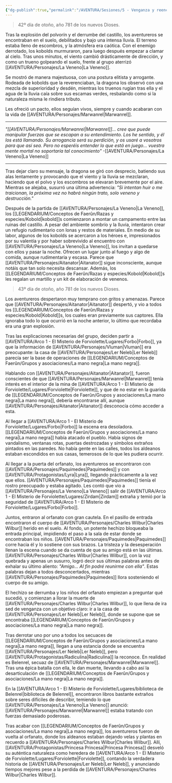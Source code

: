 ```yaml
---
{"dg-publish":true,"permalink":"/AVENTURA/Sesiones/5 - Venganza y reencuentros/"}
---
```


> 42º día de otoño, año 781 de los nuevos Dioses.

Tras la explosión del polvorín y el derrumbe del castillo, los aventureros se encontraban en el suelo, debilitados y bajo una intensa lluvia. El terreno estaba lleno de escombros, y la atmósfera era caótica. Con el enemigo derrotado, los kobolds murmuraron, para luego después empezar a clamar al cielo. Tras unos minutos, el viento cambió drásticamente de dirección, y como un trueno golpeando el suelo, frente al grupo aterrizó [[AVENTURA/Personajes/La Veneno\|La Veneno]].

Se mostró de manera majestuosa, con una postura elitista y arrogante. Rodeada de kobolds que la reverenciaban, la dragona los observó con una mezcla de superioridad y desdén, mientras los truenos rugían tras ella y el agua de la lluvia caía sobre sus escamas verdes, resbalando como si la naturaleza misma le rindiera tributo.

Les ofreció un pacto, ellos seguían vivos, siempre y cuando acabaran con la vida de [[AVENTURA/Personajes/Marwanrel\|Marwanrel]].

---
*"[[AVENTURA/Personajes/Marwanrel\|Marwanrel]]... cree que puede manipular fuerzas que se escapan a su entendimiento. Los he sentido, y él los está llamando. Su arrogancia será su perdición, y os usaré a vosotros para que así sea. Pero no esperéis entender lo que está en juego... vuestra mente mortal no soportaría tal conocimiento"*
-[[AVENTURA/Personajes/La Veneno\|La Veneno]]

---

Tras dejar claro su mensaje, la dragona se giró con desprecio, batiendo sus alas lentamente y provocando que el viento y la lluvia se mezclaran, haciendo que el polvo y los escombros se elevaran brevemente por el aire. Mientras se alejaba, susurró una última advertencia: *"Si intentan huir o me traicionan, la próxima vez no habrá ningún trato, solo veneno y destrucción."*

Después de la partida de [[AVENTURA/Personajes/La Veneno\|La Veneno]], los [[LEGENDARIUM/Conceptos de Faerûn/Razas y especies/Kobold\|kobold]]s comienzaron a montar un campamento entre las ruinas del castillo. A pesar del ambiente sombrío y la lluvia, intentaron crear un refugio rudimentario con lonas y restos de materiales. En medio de su labor, algunos de los kobolds se acercaron a los héroes e, impresionados por su valentía y por haber sobrevivido al encuentro con [[AVENTURA/Personajes/La Veneno\|La Veneno]], los invitan a quedarse con ellos y pasar la noche. Ofrecen un lugar junto al fuego y algo de comida, aunque rudimentaria y escasa. Parece que [[AVENTURA/Personajes/Aitanator\|Aitanator]] sigue inconsciente, aunque notáis que tan solo necesita descansar. Además, los [[LEGENDARIUM/Conceptos de Faerûn/Razas y especies/Kobold\|Kobold]]s les regalan un martillo y un kit de elaboración de venenos.

> 43º día de otoño, año 781 de los nuevos Dioses.

Los aventureros despertaron muy temprano con gritos y amenazas. Parece que [[AVENTURA/Personajes/Aitanator\|Aitanator]] despertó, y vio a todos los [[LEGENDARIUM/Conceptos de Faerûn/Razas y especies/Kobold\|Kobold]]s, los cuales eran previamente sus captores. Ella ignoraba todo lo que ocurrió en la noche anterior, lo último que recordaba era una gran explosión.

Tras las explicaciones necesarias del grupo, deciden partir a [[AVENTURA/Arco 1 -  El Misterio de Forviolette/Lugares/Forbo\|Forbo]], ya que la información de [[AVENTURA/Personajes/Vluman\|Vluman]] era preocupante: la casa de [[AVENTURA/Personajes/Ler Neleb\|Ler Neleb]] parecía ser la base de operaciones de [[LEGENDARIUM/Conceptos de Faerûn/Grupos y asociaciones/La mano negra\|La mano negra]].

Hablando con [[AVENTURA/Personajes/Aitanator\|Aitanator]], fueron conscientes de que [[AVENTURA/Personajes/Marwanrel\|Marwanrel]] tenía interés en el interior de la mina de [[AVENTURA/Arco 1 -  El Misterio de Forviolette/Lugares/Forviolette\|Forviolette]], y que de no estar en la guarida de [[LEGENDARIUM/Conceptos de Faerûn/Grupos y asociaciones/La mano negra\|La mano negra]], debería encontrarse allí, aunque [[AVENTURA/Personajes/Aitanator\|Aitanator]] desconocía cómo acceder a esta.

Al llegar a [[AVENTURA/Arco 1 -  El Misterio de Forviolette/Lugares/Forbo\|Forbo]] la escena era desoladora. [[LEGENDARIUM/Conceptos de Faerûn/Grupos y asociaciones/La mano negra\|La mano negra]] había atacado el pueblo. Había signos de vandalismo, ventanas rotas, puertas destrozadas y símbolos extraños pintados en las paredes. No había gente en las calles, todos los aldeanos estaban escondidos en sus casas, temerosos de lo que les pudiera ocurrir.

Al llegar a la puerta del orfanato, los aventureros se encontraron con [[AVENTURA/Personajes/Paquimedes\|Paquimedes]] y con [[AVENTURA/Protagonistas/Lyra\|Lyra]], llegando prácticamente a la vez que ellos. [[AVENTURA/Personajes/Paquimedes\|Paquimedes]] tienía el rostro preocupado y estaba agitado. Les contó que vio a [[AVENTURA/Personajes/La Veneno\|La Veneno]] salir de [[AVENTURA/Arco 1 -  El Misterio de Forviolette/Lugares/Zirdam\|Zirdam]] extraña y temió por la seguridad de [[AVENTURA/Arco 1 -  El Misterio de Forviolette/Lugares/Forbo\|Forbo]].

Juntos, entraron al orfanato con gran cautela. En el pasillo de entrada encontraron el cuerpo de [[AVENTURA/Personajes/Charles Wilbur\|Charles Wilbur]] herido en el suelo. Al fondo, un potente hechizo bloqueaba la entrada principal, impidiendo el paso a la sala de estar donde se encontraban los niños. [[AVENTURA/Personajes/Paquimedes\|Paquimedes]] corre hacia él y lo sostiene con sus brazos. La tristeza y la desesperación llenan la escena cuando se da cuenta de que su amigo está en las últimas. [[AVENTURA/Personajes/Charles Wilbur\|Charles Wilbur]], con la voz quebrada y apenas un susurro, logró decir sus últimas palabras antes de exhalar su último aliento: *"Amigo... Al fin podré reunirme con ella"*. Estas palabras dejan a todos desconcertados, mientras [[AVENTURA/Personajes/Paquimedes\|Paquimedes]] llora sosteniendo el cuerpo de su amigo.

El hechizo se derrumba y los niños del orfanato empiezan a preguntar qué sucedió, y comienzan a llorar la muerte de [[AVENTURA/Personajes/Charles Wilbur\|Charles Wilbur]], lo que llena de ira sed de venganza con un objetivo claro: ir a la casa de [[AVENTURA/Personajes/Ler Neleb\|Ler Neleb]], donde se supone que se encontraba [[LEGENDARIUM/Conceptos de Faerûn/Grupos y asociaciones/La mano negra\|La mano negra]].

Tras derrotar uno por uno a todos los secuaces de [[LEGENDARIUM/Conceptos de Faerûn/Grupos y asociaciones/La mano negra\|La mano negra]], llegan a una estancia donde se encuentra [[AVENTURA/Personajes/Ler Neleb\|Ler Neleb]], pero [[AVENTURA/Protagonistas/Radiculina\|Radiculina]] la reconoce. En realidad es Belenrel, secuaz de [[AVENTURA/Personajes/Marwanrel\|Marwanrel]]. Tras una épica batalla con ella, le dan muerte, llevando a cabo así la desarticulación de [[LEGENDARIUM/Conceptos de Faerûn/Grupos y asociaciones/La mano negra\|La mano negra]].

En la [[AVENTURA/Arco 1 -  El Misterio de Forviolette/Lugares/biblioteca de Belenrel\|biblioteca de Belenrel]], encontraron libros bastante extraños sobre seres difíciles de describir, temiendo lo que [[AVENTURA/Personajes/La Veneno\|La Veneno]] anunció: [[AVENTURA/Personajes/Marwanrel\|Marwanrel]] estaba tratando con fuerzas demasiado poderosas.

Tras acabar con [[LEGENDARIUM/Conceptos de Faerûn/Grupos y asociaciones/La mano negra\|La mano negra]], los aventureros fueron de vuelta al orfanato, donde los aldeanos estaban dejando velas y plantas en recuerdo a [[AVENTURA/Personajes/Charles Wilbur\|Charles Wilbur]]. Allí, [[AVENTURA/Protagonistas/Princesa Princesa\|Princesa Princesa]] desveló su auténtica naturaleza como heredera de [[AVENTURA/Arco 1 -  El Misterio de Forviolette/Lugares/Forviolette\|Forviolette]], contando la verdadera historia de [[AVENTURA/Personajes/Ler Neleb\|Ler Neleb]], y anunciando tiempos mejores pese a la perdida de [[AVENTURA/Personajes/Charles Wilbur\|Charles Wilbur]].